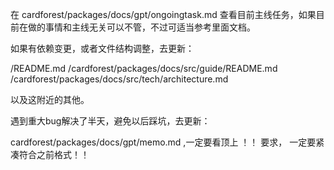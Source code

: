 在 cardforest/packages/docs/gpt/ongoingtask.md 查看目前主线任务，如果目前在做的事情和主线无关可以不管，不过可适当参考里面文档。


如果有依赖变更，或者文件结构调整，去更新：

/README.md
/cardforest/packages/docs/src/guide/README.md
/cardforest/packages/docs/src/tech/architecture.md

以及这附近的其他。

遇到重大bug解决了半天，避免以后踩坑，去更新：

cardforest/packages/docs/gpt/memo.md ,一定要看顶上 ！！ 要求， 一定要紧凑符合之前格式！！